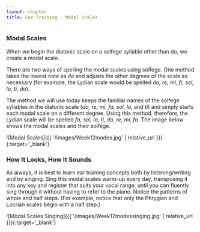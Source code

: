 ```yaml
---
layout: chapter
title: Ear Training - Modal Scales
---
```


### Modal Scales

When we begin the diatonic scale on a solfege syllable other than *do*, we create a modal scale. 

There are two ways of spelling the modal scales using solfege. One method takes the lowest note as *do* and adjusts the other degrees of the scale as necessary (for example, the Lydian scale would be spelled *do, re, mi, fi, sol, la, ti, do*).

The method we will use today keeps the familiar names of the solfege syllables in the diatonic scale (*do, re, mi, fa, sol, la,* and *ti*) and simply starts each modal scale on a different degree. Using this method, therefore, the Lydian scale will be spelled *fa, sol, la, ti, do, re, mi, fa*. The image below shows the modal scales and their solfege.

![Modal Scales]({{ '/images/Week12modes.jpg' | relative_url }}){:target='_blank'}

### How It Looks, How It Sounds

As always, it is best to learn ear training concepts both by listening/writing and by singing. Sing this modal scales warm-up every day, transposing it into any key and register that suits your vocal range, until you can fluently sing through it without having to refer to the piano. Notice the patterns of whole and half steps. (For example, notice that only the Phrygian and Locrian scales begin with a half step.) 

![Modal Scales Singing]({{ '/images/Week12modessinging.jpg' | relative_url }}){:target='_blank'}